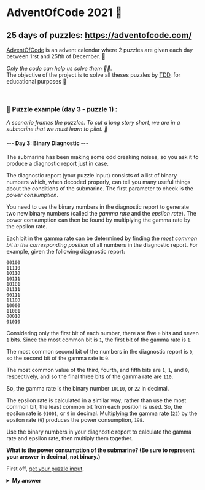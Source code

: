 # AdventOfCode 2021 🎄
## 25 days of puzzles: https://adventofcode.com/ 

[AdventOfCode]  is an advent calendar where 2 puzzles are given each day between 1rst and 25fth of December. 🎄<br>

[AdventOfCode]: https://adventofcode.com/

*Only the code can help us solve them 👨‍💻*.<br>
The objective of the project is to solve all theses puzzles by [TDD], for educational purposes 🚀<br>

[TDD]: https://fr.wikipedia.org/wiki/Test_driven_development

<br>

### 📖 Puzzle example (day 3 - puzzle 1)  : ###

<em>A scenario frames the puzzles. To cut a long story short, we are in a submarine that we must learn to pilot. 🚢</em>

#### --- Day 3: Binary Diagnostic --- ####

The submarine has been making some odd creaking noises, so you ask it to produce a diagnostic report just in case.

The diagnostic report (your puzzle input) consists of a list of binary numbers which, when decoded properly, can tell you many useful things about the conditions of the submarine. The first parameter to check is the *power consumption*.

You need to use the binary numbers in the diagnostic report to generate two new binary numbers (called the *gamma rate* and the *epsilon rate*). The power consumption can then be found by multiplying the gamma rate by the epsilon rate.

Each bit in the gamma rate can be determined by finding the *most common bit in the corresponding position* of all numbers in the diagnostic report. For example, given the following diagnostic report:

```
00100
11110
10110
10111
10101
01111
00111
11100
10000
11001
00010
01010
```

Considering only the first bit of each number, there are five `0` bits and seven `1` bits. Since the most common bit is `1`, the first bit of the gamma rate is `1`.

The most common second bit of the numbers in the diagnostic report is `0`, so the second bit of the gamma rate is `0`.

The most common value of the third, fourth, and fifth bits are `1`, `1`, and `0`, respectively, and so the final three bits of the gamma rate are `110`.

So, the gamma rate is the binary number `10110`, or `22` in decimal.

The epsilon rate is calculated in a similar way; rather than use the most common bit, the least common bit from each position is used. So, the epsilon rate is `01001`, or `9` in decimal. Multiplying the gamma rate (`22`) by the epsilon rate (`9`) produces the power consumption, `198`.

Use the binary numbers in your diagnostic report to calculate the gamma rate and epsilon rate, then multiply them together. 

<strong> What is the power consumption of the submarine? (Be sure to represent your answer in decimal, not binary.)  </strong>

First off,  [get your puzzle input](https://adventofcode.com/2021/day/3/input).

<details>
    <summary><strong>My answer</strong></summary><br>
    My puzzle answer was <strong>3923414</strong>. <br>
    <br>
    <strong>How did I solve the puzzle ?</strong><br>
    You can see the code leading to the solution in the day3/puzzle1/Solver.php file, whose entry point is the function solve()<br>
    <br>
    Also, you can see unit tests I create to check if my answer is correct in file day3/puzzle1/tests/SolverTest.php.
</details>
